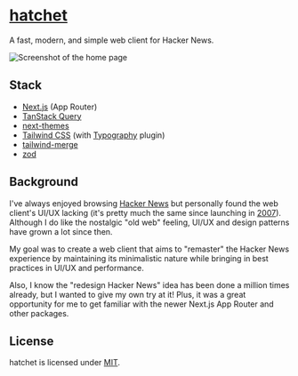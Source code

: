 # [hatchet](https://github.com/tommyxchow/next-template)

A fast, modern, and simple web client for Hacker News.

![Screenshot of the home page](https://github.com/tommyxchow/hatchet/assets/54859075/e9f485fd-cfaf-41a9-86b3-d996fe7b207c)

## Stack

- [Next.js](https://nextjs.org/) (App Router)
- [TanStack Query](https://tanstack.com/query/latest)
- [next-themes](https://github.com/pacocoursey/next-themes)
- [Tailwind CSS](https://tailwindcss.com/) (with [Typography](https://tailwindcss.com/docs/typography-plugin) plugin)
- [tailwind-merge](https://github.com/dcastil/tailwind-merge)
- [zod](https://zod.dev/)

## Background

I've always enjoyed browsing [Hacker News](https://news.ycombinator.com/) but personally found the web client's UI/UX lacking (it's pretty much the same since launching in [2007](https://web.archive.org/web/20070221033032/https://news.ycombinator.com/)). Although I do like the nostalgic "old web" feeling, UI/UX and design patterns have grown a lot since then.

My goal was to create a web client that aims to "remaster" the Hacker News experience by maintaining its minimalistic nature while bringing in best practices in UI/UX and performance.

Also, I know the "redesign Hacker News" idea has been done a million times already, but I wanted to give my own try at it! Plus, it was a great opportunity for me to get familiar with the newer Next.js App Router and other packages.

## License

hatchet is licensed under [MIT](LICENSE).
